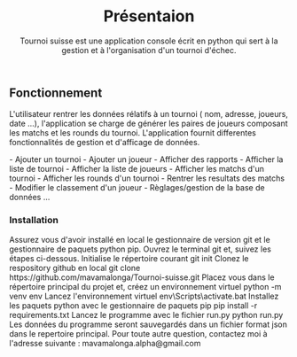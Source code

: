 <header>
<title>Tournoi Suisse</title>
<h1>Présentaion</h1>
<p>Tournoi suisse est une application console écrit en python qui sert à la gestion et à l'organisation d'un tournoi d'échec.</p>
</header>

<body>
<section>
<h2>Fonctionnement</h2>

<p>L'utilisateur rentrer les données rélatifs à un tournoi ( nom, adresse, joueurs, date ...), l'application se charge de générer les paires de joueurs composant les matchs et les rounds du tournoi.
L'application fournit differentes fonctionnalités de gestion et d'afficage de données.
</p>
<p>
- Ajouter un tournoi
- Ajouter un joueur 
- Afficher des rapports 
	- Afficher la liste de tournoi
	- Afficher la liste de joueurs 
	- Afficher les matchs d'un tournoi
	- Afficher les rounds d'un tournoi
- Rentrer les resultats des matchs 
- Modifier le classement d'un joueur
- Règlages/gestion de la base de données
...
</p>
</section>
<section>
<h3>Installation</h3>
<p>
Assurez vous d'avoir installé en local le gestionnaire de version git et le gestionnaire de paquets python pip.
Ouvrez le terminal git et, suivez les étapes ci-dessous.
Initialise le répertoire courant
git init
Clonez le respository github en local
git clone https://github.com/mavamalonga/Tournoi-suisse.git
Placez vous dans le répertoire principal du projet et, créez un environnement virtuel
python -m venv env
Lancez l'environnement virtuel
env\Scripts\activate.bat
Installez les paquets python avec le gestionnaire de paquets pip
pip install -r requirements.txt
Lancez le programme avec le fichier run.py
python run.py
Les données du programme seront sauvegardés dans un  fichier format json dans le repertoire principal.
Pour toute autre question, contactez moi à l'adresse suivante : mavamalonga.alpha@gmail.com
</section>
</body>
